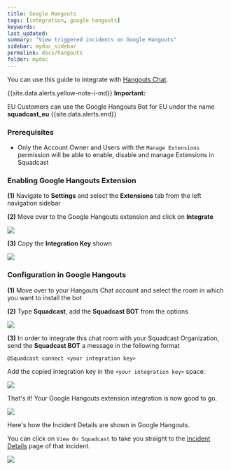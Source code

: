 ```yaml
---
title: Google Hangouts
tags: [integration, google hangouts]
keywords: 
last_updated: 
summary: "View triggered incidents on Google Hangouts"
sidebar: mydoc_sidebar
permalink: docs/hangouts
folder: mydoc
---
```


You can use this guide to integrate with [Hangouts Chat](http://chat.google.com/).

{{site.data.alerts.yellow-note-i-md}}
**Important:**

EU Customers can use the Google Hangouts Bot for EU under the name **squadcast_eu**
{{site.data.alerts.end}}

### Prerequisites

- Only the Account Owner and Users with the `Manage Extensions` permission will be able to enable, disable and manage Extensions in Squadcast

### Enabling Google Hangouts Extension

**(1)** Navigate to **Settings** and select the **Extensions** tab from the left navigation sidebar
 
**(2)** Move over to the Google Hangouts extension and click on **Integrate**

![](images/hangouts_1.png)

**(3)** Copy the **Integration Key** shown

![](images/hangouts_2.png)

### Configuration in Google Hangouts

**(1)** Move over to your Hangouts Chat account and select the room in which you want to install the bot

**(2)** Type **Squadcast**, add the **Squadcast BOT** from the options

![](images/hangouts_3.png)

**(3)** In order to integrate this chat room with your Squadcast Organization, send the **Squadcast BOT** a message in the following format

```@Squadcast connect <your integration key>```

Add the copied integration key in the `<your integration key>` space. 

![](images/hangouts_4.png)

That's it! Your Google Hangouts extension integration is now good to go.

![](images/hangouts_5.png)

Here's how the Incident Details are shown in Google Hangouts. 

You can click on `View On Squadcast` to take you straight to the [Incident Details](incident-details) page of that incident. 

![](images/hangouts_6.png)